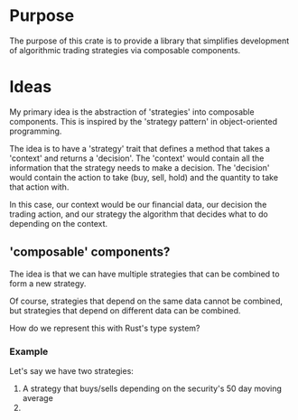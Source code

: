 # Purpose

The purpose of this crate is to provide a library that simplifies development of algorithmic trading strategies via composable components.

# Ideas

My primary idea is the abstraction of 'strategies' into composable components.
This is inspired by the 'strategy pattern' in object-oriented programming.

The idea is to have a 'strategy' trait that defines a method that takes a 'context' and returns a 'decision'.
The 'context' would contain all the information that the strategy needs to make a decision.
The 'decision' would contain the action to take (buy, sell, hold) and the quantity to take that action with.

In this case, our context would be our financial data, our decision the trading action, and our strategy the algorithm that decides
what to do depending on the context.

## 'composable' components?

The idea is that we can have multiple strategies that can be combined to form a new strategy.

Of course, strategies that depend on the same data cannot be combined, but strategies that depend on different data can be combined.

How do we represent this with Rust's type system?

### Example

Let's say we have two strategies:

1. A strategy that buys/sells depending on the security's 50 day moving average
2. 

